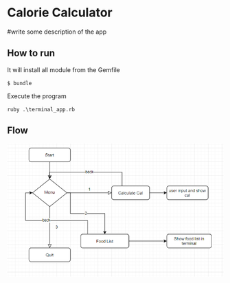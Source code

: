 # Calorie Calculator

#write some description of the app

## How to run

It will install all module from the Gemfile

```
$ bundle

```

Execute the program

```
ruby .\terminal_app.rb

```

## Flow

![](images/Flow.png)
